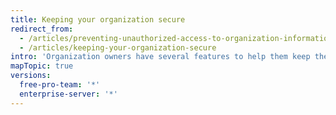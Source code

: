 ```yaml
---
title: Keeping your organization secure
redirect_from:
  - /articles/preventing-unauthorized-access-to-organization-information/
  - /articles/keeping-your-organization-secure
intro: 'Organization owners have several features to help them keep their projects and data secure. If you\'re the owner of an organization, you should regularly review your organization\'s audit log, member 2FA status, and application settings to ensure that no unauthorized or malicious activity has occurred.'
mapTopic: true
versions:
  free-pro-team: '*'
  enterprise-server: '*'
---
```


